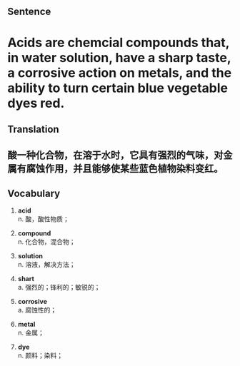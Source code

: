 ## Sentence

<h1>Acids are chemcial compounds that, in water solution, have a sharp taste, a corrosive action on metals, and the ability to turn certain blue vegetable dyes red.</h1>

## Translation

<h2>酸一种化合物，在溶于水时，它具有强烈的气味，对金属有腐蚀作用，并且能够使某些蓝色植物染料变红。</h2>


## Vocabulary     

1. **acid**     
n. 酸，酸性物质；       

2. **compound**       
n. 化合物，混合物；      

3. **solution**       
n. 溶液，解决方法；        

4. **shart**        
a. 强烈的；锋利的；敏锐的；      

5. **corrosive**        
a. 腐蚀性的；       

6. **metal**        
n. 金属；     

7. **dye**        
n. 颜料；染料；       
